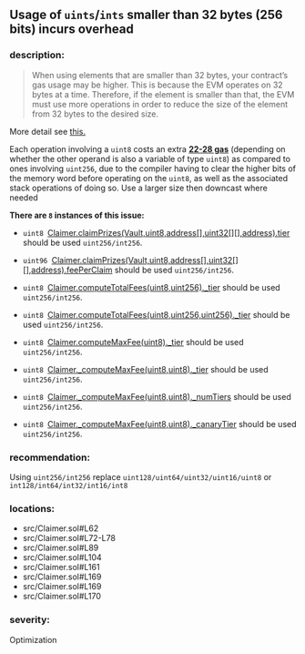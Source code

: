 ## Usage of `uints`/`ints` smaller than 32 bytes (256 bits) incurs overhead

### description:

> When using elements that are smaller than 32 bytes, your contract’s gas usage may be higher. This is because the EVM operates on 32 bytes at a time. Therefore, if the element is smaller than that, the EVM must use more operations in order to reduce the size of the element from 32 bytes to the desired size.

More detail see [this.](https://docs.soliditylang.org/en/latest/internals/layout_in_storage.html)

Each operation involving a `uint8` costs an extra [**22-28 gas**](https://gist.github.com/0xxfu/3672fec07eb3031cd5da14ac015e04a1) (depending on whether the other operand is also a variable of type `uint8`) as compared to ones involving `uint256`, due to the compiler having to clear the higher bits of the memory word before operating on the `uint8`, as well as the associated stack operations of doing so. Use a larger size then downcast where needed

**There are `8` instances of this issue:**

- `uint8 `[Claimer.claimPrizes(Vault,uint8,address[],uint32[][],address).tier](src/Claimer.sol#L62) should be used `uint256/int256`.

- `uint96 `[Claimer.claimPrizes(Vault,uint8,address[],uint32[][],address).feePerClaim](src/Claimer.sol#L72-L78) should be used `uint256/int256`.

- `uint8 `[Claimer.computeTotalFees(uint8,uint256).\_tier](src/Claimer.sol#L89) should be used `uint256/int256`.

- `uint8 `[Claimer.computeTotalFees(uint8,uint256,uint256).\_tier](src/Claimer.sol#L104) should be used `uint256/int256`.

- `uint8 `[Claimer.computeMaxFee(uint8).\_tier](src/Claimer.sol#L161) should be used `uint256/int256`.

- `uint8 `[Claimer.\_computeMaxFee(uint8,uint8).\_tier](src/Claimer.sol#L169) should be used `uint256/int256`.

- `uint8 `[Claimer.\_computeMaxFee(uint8,uint8).\_numTiers](src/Claimer.sol#L169) should be used `uint256/int256`.

- `uint8 `[Claimer.\_computeMaxFee(uint8,uint8).\_canaryTier](src/Claimer.sol#L170) should be used `uint256/int256`.

### recommendation:

Using `uint256/int256` replace `uint128/uint64/uint32/uint16/uint8` or `int128/int64/int32/int16/int8`

### locations:

- src/Claimer.sol#L62
- src/Claimer.sol#L72-L78
- src/Claimer.sol#L89
- src/Claimer.sol#L104
- src/Claimer.sol#L161
- src/Claimer.sol#L169
- src/Claimer.sol#L169
- src/Claimer.sol#L170

### severity:

Optimization